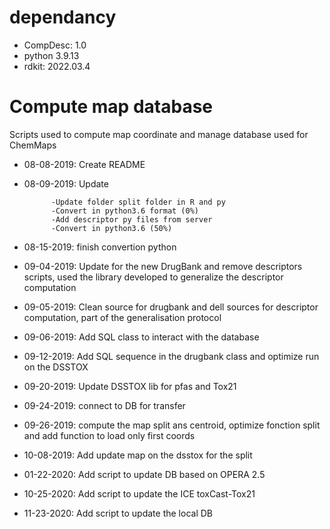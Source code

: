 # dependancy
- CompDesc:  1.0
- python 3.9.13
- rdkit: 2022.03.4


# Compute map database
Scripts used to compute map coordinate and manage database used for ChemMaps
- 08-08-2019: Create README
- 08-09-2019: Update

            -Update folder split folder in R and py
            -Convert in python3.6 format (0%)
            -Add descriptor py files from server
            -Convert in python3.6 (50%)

- 08-15-2019: finish convertion python
- 09-04-2019: Update for the new DrugBank and remove descriptors scripts, used the library developed to generalize the descriptor computation
- 09-05-2019: Clean source for drugbank and dell sources for descriptor computation, part of the generalisation protocol
- 09-06-2019: Add SQL class to interact with the database
- 09-12-2019: Add SQL sequence in the drugbank class and optimize run on the DSSTOX
- 09-20-2019: Update DSSTOX lib for pfas and Tox21
- 09-24-2019: connect to DB for transfer
- 09-26-2019: compute the map split ans centroid, optimize fonction split and add function to load only first coords
- 10-08-2019: Add update map on the dsstox for the split
- 01-22-2020: Add script to update DB based on OPERA 2.5
- 10-25-2020: Add script to update the ICE toxCast-Tox21
- 11-23-2020: Add script to update the local DB
